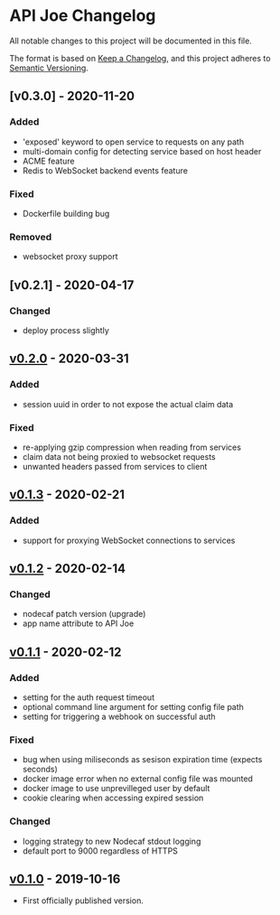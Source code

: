 # API Joe Changelog

All notable changes to this project will be documented in this file.

The format is based on [Keep a Changelog](https://keepachangelog.com/en/1.0.0/),
and this project adheres to [Semantic Versioning](https://semver.org/spec/v2.0.0.html).

## [v0.3.0] - 2020-11-20

### Added
- 'exposed' keyword to open service to requests on any path
- multi-domain config for detecting service based on host header
- ACME feature
- Redis to WebSocket backend events feature

### Fixed
- Dockerfile building bug

### Removed
- websocket proxy support

## [v0.2.1] - 2020-04-17

### Changed
- deploy process slightly

## [v0.2.0] - 2020-03-31

### Added
- session uuid in order to not expose the actual claim data

### Fixed
- re-applying gzip compression when reading from services
- claim data not being proxied to websocket requests
- unwanted headers passed from services to client

## [v0.1.3] - 2020-02-21

### Added
- support for proxying WebSocket connections to services

## [v0.1.2] - 2020-02-14

### Changed
- nodecaf patch version (upgrade)
- app name attribute to API Joe

## [v0.1.1] - 2020-02-12

### Added
- setting for the auth request timeout
- optional command line argument for setting config file path
- setting for triggering a webhook on successful auth

### Fixed
- bug when using miliseconds as sesison expiration time (expects seconds)
- docker image error when no external config file was mounted
- docker image to use unprevilleged user by default
- cookie clearing when accessing expired session

### Changed
- logging strategy to new Nodecaf stdout logging
- default port to 9000 regardless of HTTPS

## [v0.1.0] - 2019-10-16
- First officially published version.

[v0.1.0]: https://gitlab.com/GCSBOSS/api-joe/-/tags/v0.1.0
[v0.1.1]: https://gitlab.com/GCSBOSS/api-joe/-/tags/v0.1.1
[v0.1.2]: https://gitlab.com/GCSBOSS/api-joe/-/tags/v0.1.2
[v0.1.3]: https://gitlab.com/GCSBOSS/api-joe/-/tags/v0.1.3
[v0.2.0]: https://gitlab.com/GCSBOSS/api-joe/-/tags/v0.2.0
